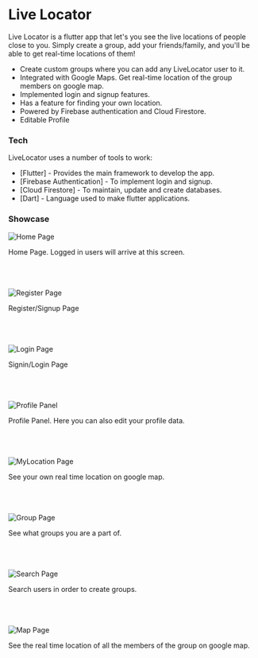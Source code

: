 # Live Locator

Live Locator is a flutter app that let's you see the live locations of people close to you. Simply create a group, add your friends/family, and you'll be able to get real-time locations of them!

  - Create custom groups where you can add any LiveLocator user to it.
  - Integrated with Google Maps. Get real-time location of the group members on google map.
  - Implemented login and signup features.
  - Has a feature for finding your own location.
  - Powered by Firebase authentication and Cloud Firestore.
  - Editable Profile

### Tech

LiveLocator uses a number of tools to work:

* [Flutter] - Provides the main framework to develop the app.
* [Firebase Authentication] - To implement login and signup.
* [Cloud Firestore] - To maintain, update and create databases.
* [Dart] - Language used to make flutter applications.

### Showcase

![Home Page](https://i.imgur.com/Z2ey16O.png)

Home Page. Logged in users will arrive at this screen.<br /><br /><br /><br />



![Register Page](https://i.imgur.com/VU41wO5.png)

Register/Signup Page<br /><br /><br /><br />



![Login Page](https://i.imgur.com/JkRGfMf.png)

Signin/Login Page<br /><br /><br /><br />



![Profile Panel](https://i.imgur.com/9M8A43m.png)

Profile Panel. Here you can also edit your profile data.<br /><br /><br /><br />



![MyLocation Page](https://i.imgur.com/vCC6Q9s.png)

See your own real time location on google map.<br /><br /><br /><br />



![Group Page](https://i.imgur.com/GHzTFWC.png)

See what groups you are a part of.<br /><br /><br /><br />



![Search Page](https://i.imgur.com/qoC2zmN.png)

Search users in order to create groups.<br /><br /><br /><br />



![Map Page](https://i.imgur.com/uOBxBKt.png)

See the real time location of all the members of the group on google map.<br /><br /><br /><br />

